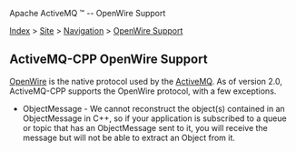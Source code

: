 Apache ActiveMQ ™ -- OpenWire Support 

[Index](index.html) > [Site](site.html) > [Navigation](navigation.html) > [OpenWire Support](openwire-support.html)

ActiveMQ-CPP OpenWire Support
-----------------------------

[OpenWire](http://activemq.apache.org/openwire.html) is the native protocol used by the [ActiveMQ](http://activemq.apache.org/). As of version 2.0, ActiveMQ-CPP supports the OpenWire protocol, with a few exceptions.

*   ObjectMessage - We cannot reconstruct the object(s) contained in an ObjectMessage in C++, so if your application is subscribed to a queue or topic that has an ObjectMessage sent to it, you will receive the message but will not be able to extract an Object from it.

